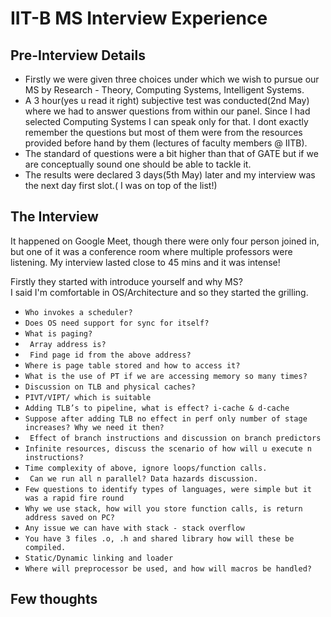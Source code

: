 # IIT-B MS Interview Experience

## Pre-Interview Details

- Firstly we were given three choices under which we wish to pursue our MS by Research - Theory, Computing Systems, Intelligent Systems.
- A 3 hour(yes u read it right) subjective test was conducted(2nd May) where we had to answer questions from within our panel. Since I had selected Computing Systems I can speak only for that. I dont exactly remember the questions but most of them were from the resources provided before hand by them (lectures of faculty members @ IITB).
- The standard of questions were a bit higher than that of GATE but if we are conceptually sound one should be able to tackle it.
- The results were declared 3 days(5th May) later and my interview was the next day first slot.( I was on top of the list!)

## The Interview

It happened on Google Meet, though there were only four person joined in, but one of it was a conference room where multiple professors were listening.
My interview lasted close to 45 mins and it was intense!

Firstly they started with introduce yourself and why MS? <br />
I said I'm comfortable in OS/Architecture and so they started the grilling.

- ```Who invokes a scheduler?```
- ```Does OS need support for sync for itself?```
- ```What is paging?```
- ``` Array address is?```
- ``` Find page id from the above address?```
- ```Where is page table stored and how to access it?```
- ```What is the use of PT if we are accessing memory so many times?```
- ```Discussion on TLB and physical caches?```
- ```PIVT/VIPT/ which is suitable```
- ```Adding TLB’s to pipeline, what is effect? i-cache & d-cache```
- ```Suppose after adding TLB no effect in perf only number of stage increases? Why we need it then?```
- ``` Effect of branch instructions and discussion on branch predictors```
- ```Infinite resources, discuss the scenario of how will u execute n instructions?```
- ```Time complexity of above, ignore loops/function calls.```
- ``` Can we run all n parallel? Data hazards discussion.```
- ```Few questions to identify types of languages, were simple but it was a rapid fire round```
- ```Why we use stack, how will you store function calls, is return address saved on PC?```
- ```Any issue we can have with stack - stack overflow```
- ```You have 3 files .o, .h and shared library how will these be compiled.```
- ```Static/Dynamic linking and loader```
- ```Where will preprocessor be used, and how will macros be handled?```

## Few thoughts 
